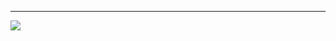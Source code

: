 

---
[![](https://visitcount.itsvg.in/api?id=lythanhlongdev&icon=0&color=0)](https://visitcount.itsvg.in)

<!-- Proudly created with GPRM ( https://gprm.itsvg.in ) -->
